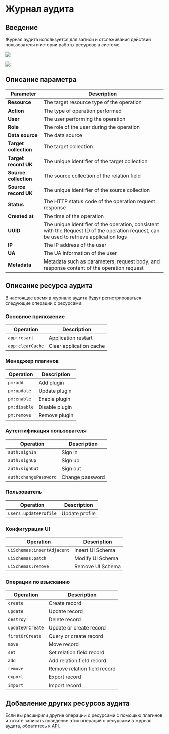 # Журнал аудита

<PluginInfo licenseBundled="true" name="audit-logger"></PluginInfo>

## Введение

Журнал аудита используется для записи и отслеживания действий пользователя и истории работы ресурсов в системе.

![](https://static-docs.nocobase.com/202501031627719.png)

![](https://static-docs.nocobase.com/202501031627922.png)

## Описание параметра

| Parameter               | Description                                                             |
| ----------------------- | ------------------------------------------------------------------------ |
| **Resource**            | The target resource type of the operation                               |
| **Action**              | The type of operation performed                                         |
| **User**                | The user performing the operation                                       |
| **Role**                | The role of the user during the operation                               |
| **Data source**         | The data source                                                         |
| **Target collection**   | The target collection                                                   |
| **Target record UK**    | The unique identifier of the target collection                          |
| **Source collection**   | The source collection of the relation field                             |
| **Source record UK**    | The unique identifier of the source collection                          |
| **Status**              | The HTTP status code of the operation request response                 |
| **Created at**          | The time of the operation                                               |
| **UUID**                | The unique identifier of the operation, consistent with the Request ID of the operation request, can be used to retrieve application logs |
| **IP**                  | The IP address of the user                                              |
| **UA**                  | The UA information of the user                                          |
| **Metadata**            | Metadata such as parameters, request body, and response content of the operation request |

## Описание ресурса аудита

В настоящее время в журнале аудита будут регистрироваться следующие операции с ресурсами:

### Основное приложение

| Operation             | Description         |
| --------------------- | ------------------- |
| `app:resart`          | Application restart |
| `app:clearCache`      | Clear application cache |

### Менеджер плагинов

| Operation             | Description         |
| --------------------- | ------------------- |
| `pm:add`              | Add plugin          |
| `pm:update`           | Update plugin       |
| `pm:enable`           | Enable plugin       |
| `pm:disable`          | Disable plugin      |
| `pm:remove`           | Remove plugin       |

### Аутентификация пользователя

| Operation                  | Description         |
| -------------------------- | ------------------- |
| `auth:signIn`              | Sign in             |
| `auth:signUp`              | Sign up             |
| `auth:signOut`             | Sign out            |
| `auth:changePassword`      | Change password     |

### Пользователь

| Operation                  | Description         |
| -------------------------- | ------------------- |
| `users:updateProfile`      | Update profile      |

### Конфигурация UI

| Operation                       | Description           |
| ------------------------------ | --------------------- |
| `uiSchemas:insertAdjacent`      | Insert UI Schema      |
| `uiSchemas:patch`               | Modify UI Schema      |
| `uiSchemas:remove`              | Remove UI Schema      |

### Операции по взысканию

| Operation             | Description             |
| --------------------- | ----------------------- |
| `create`              | Create record           |
| `update`              | Update record           |
| `destroy`             | Delete record           |
| `updateOrCreate`      | Update or create record |
| `firstOrCreate`       | Query or create record  |
| `move`                | Move record             |
| `set`                 | Set relation field record |
| `add`                 | Add relation field record |
| `remove`              | Remove relation field record |
| `export`              | Export record           |
| `import`              | Import record           |

## Добавление других ресурсов аудита

Если вы расширили другие операции с ресурсами с помощью плагинов и хотите 
записать поведение этих операций с ресурсами в журнал аудита, обратитесь к [API](../../api/server/audit-manager.md).
